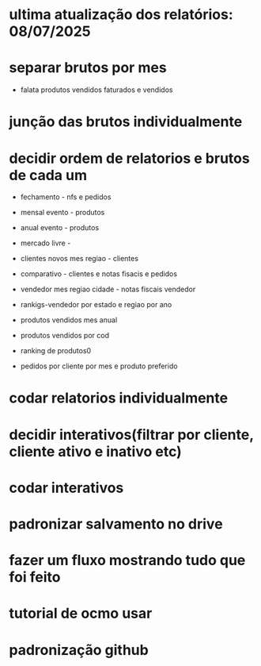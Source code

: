 # ultima atualização dos relatórios: 08/07/2025

# separar brutos por mes 
- falata produtos vendidos faturados e vendidos
# junção das brutos individualmente
# decidir ordem de relatorios e brutos de cada um 
- fechamento - nfs e pedidos
- mensal evento - produtos
- anual evento - produtos
- mercado livre - 
- clientes novos mes regiao - clientes
- comparativo - clientes e notas fisacis e pedidos
- vendedor mes regiao cidade - notas fiscais vendedor 

- rankigs-vendedor por estado e regiao por ano 
- produtos vendidos mes anual
- produtos vendidos por cod
- ranking de produtos0 
- pedidos por cliente por mes e produto preferido




# codar relatorios individualmente
# decidir interativos(filtrar por cliente, cliente ativo e inativo etc) 
# codar interativos
# padronizar salvamento no drive 
# fazer um fluxo mostrando tudo que foi feito
# tutorial de ocmo usar 
# padronização github


